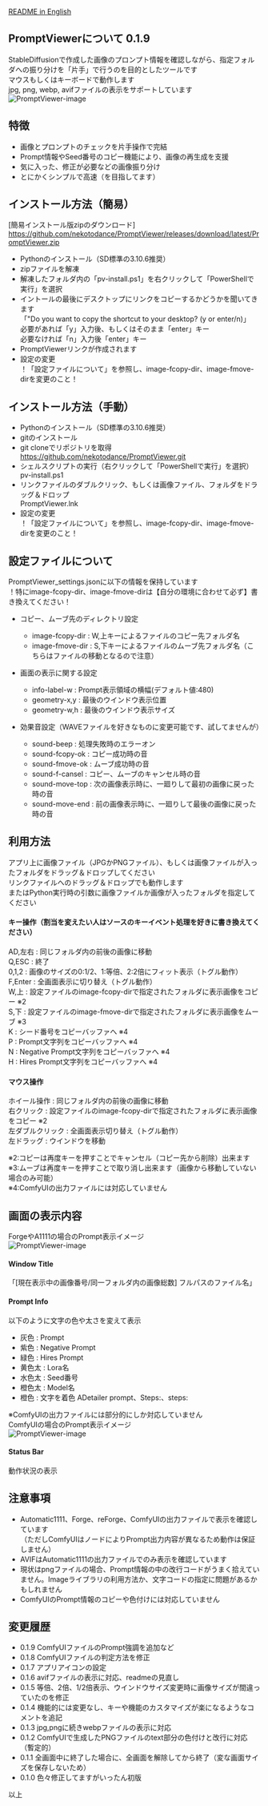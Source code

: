 [README in English](readme-en.md)

## PromptViewerについて 0.1.9
StableDiffusionで作成した画像のプロンプト情報を確認しながら、指定フォルダへの振り分けを「片手」で行うのを目的としたツールです  
マウスもしくはキーボードで動作します  
jpg, png, webp, avifファイルの表示をサポートしています  
![PromptViewer-image](docs/PromptViewer-image001.jpg)

## 特徴
- 画像とプロンプトのチェックを片手操作で完結
- Prompt情報やSeed番号のコピー機能により、画像の再生成を支援  
- 気に入った、修正が必要などの画像振り分け  
- とにかくシンプルで高速（を目指してます）  

## インストール方法（簡易）
[簡易インストール版zipのダウンロード]  
    https://github.com/nekotodance/PromptViewer/releases/download/latest/PromptViewer.zip  

- Pythonのインストール（SD標準の3.10.6推奨）  
- zipファイルを解凍  
- 解凍したフォルダ内の「pv-install.ps1」を右クリックして「PowerShellで実行」を選択  
- イントールの最後にデスクトップにリンクをコピーするかどうかを聞いてきます  
「"Do you want to copy the shortcut to your desktop? (y or enter/n)」  
必要があれば「y」入力後、もしくはそのまま「enter」キー  
必要なければ「n」入力後「enter」キー  
- PromptViewerリンクが作成されます
- 設定の変更  
！「設定ファイルについて」を参照し、image-fcopy-dir、image-fmove-dirを変更のこと！  

## インストール方法（手動）
- Pythonのインストール（SD標準の3.10.6推奨）  
- gitのインストール  
- git cloneでリポジトリを取得  
    https://github.com/nekotodance/PromptViewer.git  
- シェルスクリプトの実行（右クリックして「PowerShellで実行」を選択）  
    pv-install.ps1  
- リンクファイルのダブルクリック、もしくは画像ファイル、フォルダをドラッグ＆ドロップ  
    PromptViewer.lnk  
- 設定の変更  
！「設定ファイルについて」を参照し、image-fcopy-dir、image-fmove-dirを変更のこと！  

## 設定ファイルについて
PromptViewer_settings.jsonに以下の情報を保持しています  
！特にimage-fcopy-dir、image-fmove-dirは【自分の環境に合わせて必ず】書き換えてください！  

- コピー、ムーブ先のディレクトリ設定
  - image-fcopy-dir   : W,上キーによるファイルのコピー先フォルダ名  
  - image-fmove-dir   : S,下キーによるファイルのムーブ先フォルダ名（こちらはファイルの移動となるので注意）  
- 画面の表示に関する設定
  - info-label-w      : Prompt表示領域の横幅(デフォルト値:480)  
  - geometry-x,y      : 最後のウインドウ表示位置  
  - geometry-w,h      : 最後のウインドウ表示サイズ  

- 効果音設定（WAVEファイルを好きなものに変更可能です、試してませんが）  
  - sound-beep        : 処理失敗時のエラーオン  
  - sound-fcopy-ok    : コピー成功時の音  
  - sound-fmove-ok    : ムーブ成功時の音  
  - sound-f-cansel    : コピー、ムーブのキャンセル時の音  
  - sound-move-top    : 次の画像表示時に、一廻りして最初の画像に戻った時の音  
  - sound-move-end    : 前の画像表示時に、一廻りして最後の画像に戻った時の音  

## 利用方法
アプリ上に画像ファイル（JPGかPNGファイル）、もしくは画像ファイルが入ったフォルダをドラッグ＆ドロップしてください  
リンクファイルへのドラッグ＆ドロップでも動作します  
またはPython実行時の引数に画像ファイルか画像が入ったフォルダを指定してください  

#### キー操作（割当を変えたい人はソースのキーイベント処理を好きに書き換えてください）
AD,左右   : 同じフォルダ内の前後の画像に移動  
Q,ESC     : 終了  
0,1,2     : 画像のサイズの0:1/2、1:等倍、2:2倍にフィット表示（トグル動作）  
F,Enter   : 全画面表示に切り替え（トグル動作）  
W,上      : 設定ファイルのimage-fcopy-dirで指定されたフォルダに表示画像をコピー ※2  
S,下      : 設定ファイルのimage-fmove-dirで指定されたフォルダに表示画像をムーブ ※3  
K         : シード番号をコピーバッファへ ※4  
P         : Prompt文字列をコピーバッファへ ※4  
N         : Negative Prompt文字列をコピーバッファへ ※4  
H         : Hires Prompt文字列をコピーバッファへ ※4  

#### マウス操作
ホイール操作      : 同じフォルダ内の前後の画像に移動  
右クリック        : 設定ファイルのimage-fcopy-dirで指定されたフォルダに表示画像をコピー ※2  
左ダブルクリック  : 全画面表示切り替え（トグル動作）  
左ドラッグ       :  ウインドウを移動  

※2:コピーは再度キーを押すことでキャンセル（コピー先から削除）出来ます  
※3:ムーブは再度キーを押すことで取り消し出来ます（画像から移動していない場合のみ可能）  
※4:ComfyUIの出力ファイルには対応していません  

## 画面の表示内容
ForgeやA1111の場合のPrompt表示イメージ  
![PromptViewer-image](docs/PromptViewer-image002.jpg)

#### Window Title
「[現在表示中の画像番号/同一フォルダ内の画像総数] フルパスのファイル名」  

#### Prompt Info
以下のように文字の色や太さを変えて表示
- 灰色 : Prompt  
- 紫色 : Negative Prompt  
- 緑色 : Hires Prompt  
- 黄色太 : Lora名  
- 水色太 : Seed番号  
- 橙色太 : Model名  
- 橙色 : 文字を着色 ADetailer prompt、Steps:、steps:  

※ComfyUIの出力ファイルには部分的にしか対応していません  
ComfyUIの場合のPrompt表示イメージ  
![PromptViewer-image](docs/PromptViewer-image003.jpg)

#### Status Bar
動作状況の表示

## 注意事項
- Automatic1111、Forge、reForge、ComfyUIの出力ファイルで表示を確認しています  
（ただしComfyUIはノードによりPrompt出力内容が異なるため動作は保証しません）  
- AVIFはAutomatic1111の出力ファイルでのみ表示を確認しています  
- 現状はpngファイルの場合、Prompt情報の中の改行コードがうまく拾えていません。Imageライブラリの利用方法か、文字コードの指定に問題があるかもしれません  
- ComfyUIのPrompt情報のコピーや色付けには対応していません  

## 変更履歴
- 0.1.9 ComfyUIファイルのPrompt強調を追加など  
- 0.1.8 ComfyUIファイルの判定方法を修正  
- 0.1.7 アプリアイコンの設定  
- 0.1.6 avifファイルの表示に対応、readmeの見直し  
- 0.1.5 等倍、2倍、1/2倍表示、ウインドウサイズ変更時に画像サイズが間違っていたのを修正  
- 0.1.4 機能的には変更なし、キーや機能のカスタマイズが楽になるようなコメントを追記  
- 0.1.3 jpg,pngに続きwebpファイルの表示に対応  
- 0.1.2 ComfyUIで生成したPNGファイルのtext部分の色付けと改行に対応（暫定的）  
- 0.1.1 全画面中に終了した場合に、全画面を解除してから終了（変な画面サイズを保存しないため）  
- 0.1.0 色々修正してますがいったん初版  

以上
